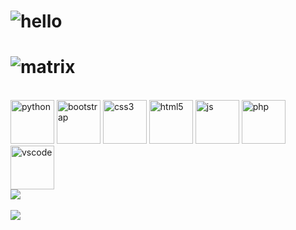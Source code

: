 # <img src="https://media2.giphy.com/media/LoCxWxf4M3SHqwXDBL/giphy.gif?cid=ecf05e47rnohm9mj00tnodb1lurf1sjy9javx56lunqa39sw&rid=giphy.gif" alt="hello">

# <span><img src="https://media1.giphy.com/media/3pzLJifxEvLpe/giphy.gif" alt="matrix"> </span>

<br>
<span >
<img height="70px" src="https://media4.giphy.com/media/LMt9638dO8dftAjtco/giphy.gif" alt="python">
<img height="70px" src="https://media0.giphy.com/media/Sr8xDpMwVKOHUWDVRD/giphy.gif" alt="bootstrap">
<img height="70px" src="https://media0.giphy.com/media/fsEaZldNC8A1PJ3mwp/giphy.gif" alt="css3">
<img height="70px" src="https://media2.giphy.com/media/XAxylRMCdpbEWUAvr8/giphy.gif" alt="html5">
<img height="70px" src="https://media3.giphy.com/media/ln7z2eWriiQAllfVcn/giphy.gif" alt="js">
<img height="70px" src="https://media1.giphy.com/media/JqDcpPX8vWahUny0pE/giphy.gif" alt="php">
<img height="70px" src="https://media0.giphy.com/media/IdyAQJVN2kVPNUrojM/giphy.gif" alt="vscode">
</span>

<br>
<a href="https://fabianferno.wordpress.com">
  <img align="center" src="https://github-readme-stats.vercel.app/api?username=fabianferno&show_icons=true&theme=dark&count_private=true&custom_title=super.skywalker%20stats" />
</a> <br><br>
<img src="https://media1.giphy.com/media/YnwUoroPWoZAU2yQtT/giphy.gif?cid=ecf05e4785duo71wdkwewdu4mkipgapfmkxgbqd9jcb7ncwh&rid=giphy.gif">
<!--
**fabianferno/fabianferno** is a ✨ _special_ ✨ repository because its `README.md` (this file) appears on your GitHub profile.
<img src="https://media2.giphy.com/media/zXmbOaTpbY6mA/giphy.gif?cid=ecf05e47aczec36hwropnwj8hldga7yqikvjt8d9pw2xxi3t&rid=giphy.gif" alt="matrix">
Here are some ideas to get you started:
<a href="https://fabianferno.wordpress.com">
  <img align="center" src="https://github-readme-stats.vercel.app/api/top-langs/?username=fabianferno&theme=dark" />
</a>


- 🔭 I’m currently working on ...
- 🌱 I’m currently learning ...
- 👯 I’m looking to collaborate on ...
- 🤔 I’m looking for help with ...
- 💬 Ask me about ...
- 📫 How to reach me: ...
- 😄 Pronouns: ...
- ⚡ Fun fact: ...
-->

